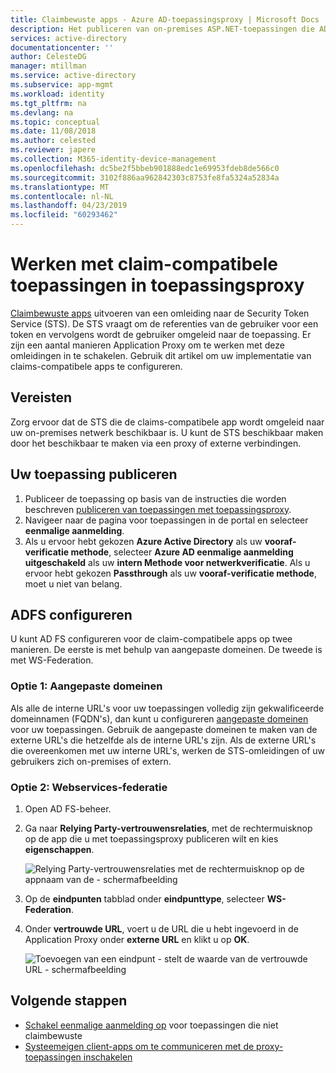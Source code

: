 ```yaml
---
title: Claimbewuste apps - Azure AD-toepassingsproxy | Microsoft Docs
description: Het publiceren van on-premises ASP.NET-toepassingen die AD FS-claims voor veilige externe toegang door uw gebruikers accepteren.
services: active-directory
documentationcenter: ''
author: CelesteDG
manager: mtillman
ms.service: active-directory
ms.subservice: app-mgmt
ms.workload: identity
ms.tgt_pltfrm: na
ms.devlang: na
ms.topic: conceptual
ms.date: 11/08/2018
ms.author: celested
ms.reviewer: japere
ms.collection: M365-identity-device-management
ms.openlocfilehash: dc5be2f5bbeb901888edc1e69953fdeb8de566c0
ms.sourcegitcommit: 3102f886aa962842303c8753fe8fa5324a52834a
ms.translationtype: MT
ms.contentlocale: nl-NL
ms.lasthandoff: 04/23/2019
ms.locfileid: "60293462"
---
```

# <a name="working-with-claims-aware-apps-in-application-proxy"></a>Werken met claim-compatibele toepassingen in toepassingsproxy
[Claimbewuste apps](https://msdn.microsoft.com/library/windows/desktop/bb736227.aspx) uitvoeren van een omleiding naar de Security Token Service (STS). De STS vraagt om de referenties van de gebruiker voor een token en vervolgens wordt de gebruiker omgeleid naar de toepassing. Er zijn een aantal manieren Application Proxy om te werken met deze omleidingen in te schakelen. Gebruik dit artikel om uw implementatie van claims-compatibele apps te configureren. 

## <a name="prerequisites"></a>Vereisten
Zorg ervoor dat de STS die de claims-compatibele app wordt omgeleid naar uw on-premises netwerk beschikbaar is. U kunt de STS beschikbaar maken door het beschikbaar te maken via een proxy of externe verbindingen. 

## <a name="publish-your-application"></a>Uw toepassing publiceren

1. Publiceer de toepassing op basis van de instructies die worden beschreven [publiceren van toepassingen met toepassingsproxy](application-proxy-add-on-premises-application.md).
2. Navigeer naar de pagina voor toepassingen in de portal en selecteer **eenmalige aanmelding**.
3. Als u ervoor hebt gekozen **Azure Active Directory** als uw **vooraf-verificatie methode**, selecteer **Azure AD eenmalige aanmelding uitgeschakeld** als uw **intern Methode voor netwerkverificatie**. Als u ervoor hebt gekozen **Passthrough** als uw **vooraf-verificatie methode**, moet u niet van belang.

## <a name="configure-adfs"></a>ADFS configureren

U kunt AD FS configureren voor de claim-compatibele apps op twee manieren. De eerste is met behulp van aangepaste domeinen. De tweede is met WS-Federation. 

### <a name="option-1-custom-domains"></a>Optie 1: Aangepaste domeinen

Als alle de interne URL's voor uw toepassingen volledig zijn gekwalificeerde domeinnamen (FQDN's), dan kunt u configureren [aangepaste domeinen](application-proxy-configure-custom-domain.md) voor uw toepassingen. Gebruik de aangepaste domeinen te maken van de externe URL's die hetzelfde als de interne URL's zijn. Als de externe URL's die overeenkomen met uw interne URL's, werken de STS-omleidingen of uw gebruikers zich on-premises of extern. 

### <a name="option-2-ws-federation"></a>Optie 2: Webservices-federatie

1. Open AD FS-beheer.
2. Ga naar **Relying Party-vertrouwensrelaties**, met de rechtermuisknop op de app die u met toepassingsproxy publiceren wilt en kies **eigenschappen**.  

   ![Relying Party-vertrouwensrelaties met de rechtermuisknop op de appnaam van de - schermafbeelding](./media/application-proxy-configure-for-claims-aware-applications/appproxyrelyingpartytrust.png)  

3. Op de **eindpunten** tabblad onder **eindpunttype**, selecteer **WS-Federation**.
4. Onder **vertrouwde URL**, voert u de URL die u hebt ingevoerd in de Application Proxy onder **externe URL** en klikt u op **OK**.  

   ![Toevoegen van een eindpunt - stelt de waarde van de vertrouwde URL - schermafbeelding](./media/application-proxy-configure-for-claims-aware-applications/appproxyendpointtrustedurl.png)  

## <a name="next-steps"></a>Volgende stappen
* [Schakel eenmalige aanmelding op](configure-single-sign-on-portal.md) voor toepassingen die niet claimbewuste
* [Systeemeigen client-apps om te communiceren met de proxy-toepassingen inschakelen](application-proxy-configure-native-client-application.md)


